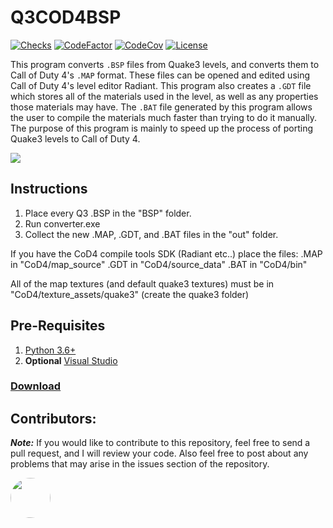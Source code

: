 # Q3COD4BSP

[![Checks](https://img.shields.io/github/check-runs/Iswenzz/Q3COD4BSP/master?logo=github)](https://github.com/Iswenzz/Q3COD4BSP/actions)
[![CodeFactor](https://img.shields.io/codefactor/grade/github/Iswenzz/Q3COD4BSP?label=codefactor&logo=codefactor)](https://www.codefactor.io/repository/github/iswenzz/Q3COD4BSP)
[![CodeCov](https://img.shields.io/codecov/c/github/Iswenzz/Q3COD4BSP?label=codecov&logo=codecov)](https://codecov.io/gh/Iswenzz/Q3COD4BSP)
[![License](https://img.shields.io/github/license/Iswenzz/Q3COD4BSP?color=blue&logo=gitbook&logoColor=white)](https://github.com/Iswenzz/Q3COD4BSP/blob/master/LICENSE)

This program converts `.BSP` files from Quake3 levels, and converts them to Call of Duty 4's `.MAP` format. These files can be opened and edited using Call of Duty 4's level editor Radiant. This program also creates a `.GDT` file which stores all of the materials used in the level, as well as any properties those materials may have. The `.BAT` file generated by this program allows the user to compile the materials much faster than trying to do it manually. The purpose of this program is mainly to speed up the process of porting Quake3 levels to Call of Duty 4.

![](https://i.imgur.com/RkDPYn9.png)

## Instructions
1. Place every Q3 .BSP in the "BSP" folder.
2. Run converter.exe
3. Collect the new .MAP, .GDT, and .BAT files in the "out" folder.

If you have the CoD4 compile tools SDK (Radiant etc..) place the files:
.MAP in "CoD4/map_source"
.GDT in "CoD4/source_data"
.BAT in "CoD4/bin"

All of the map textures (and default quake3 textures) must be in
"CoD4/texture_assets/quake3" (create the quake3 folder)

## Pre-Requisites
1. [Python 3.6+](https://www.python.org/)
2. **Optional** [Visual Studio](https://visualstudio.microsoft.com/)

### [Download](https://github.com/Iswenzz/Q3-to-CoD4-Map-Converter/releases)

## Contributors:
***Note:*** If you would like to contribute to this repository, feel free to send a pull request, and I will review your code. Also feel free to post about any problems that may arise in the issues section of the repository.

<!-- Phelix github? -->
<a href="https://github.com/DavidMRyan"><img src="https://avatars2.githubusercontent.com/u/39206040?s=460&v=4" height=64 style="border-radius: 50%"></a>
